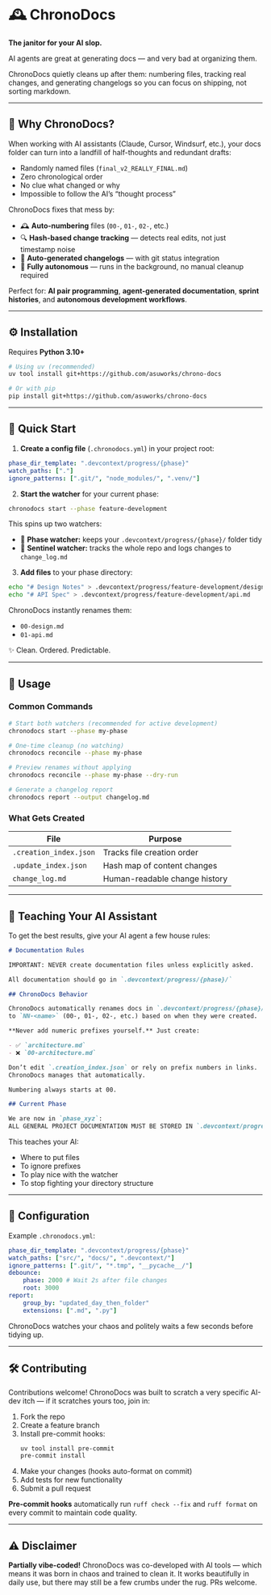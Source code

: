 # 🕰️ ChronoDocs

**The janitor for your AI slop.**

AI agents are great at generating docs — and very bad at organizing them.

ChronoDocs quietly cleans up after them: numbering files, tracking real changes, and generating changelogs so you can focus on shipping, not sorting markdown.

---

## 🧠 Why ChronoDocs?

When working with AI assistants (Claude, Cursor, Windsurf, etc.), your docs folder can turn into a landfill of half-thoughts and redundant drafts:

- Randomly named files (`final_v2_REALLY_FINAL.md`)
- Zero chronological order
- No clue what changed or why
- Impossible to follow the AI’s “thought process”

ChronoDocs fixes that mess by:

- 🕰️ **Auto-numbering** files (`00-`, `01-`, `02-`, etc.)
- 🔍 **Hash-based change tracking** — detects real edits, not just timestamp noise
- 🧾 **Auto-generated changelogs** — with git status integration
- 🧘 **Fully autonomous** — runs in the background, no manual cleanup required

Perfect for: **AI pair programming**, **agent-generated documentation**, **sprint histories**, and **autonomous development workflows**.

---

## ⚙️ Installation

Requires **Python 3.10+**

```bash
# Using uv (recommended)
uv tool install git+https://github.com/asuworks/chrono-docs

# Or with pip
pip install git+https://github.com/asuworks/chrono-docs
```

---

## 🚀 Quick Start

1. **Create a config file** (`.chronodocs.yml`) in your project root:

```yaml
phase_dir_template: ".devcontext/progress/{phase}"
watch_paths: ["."]
ignore_patterns: [".git/", "node_modules/", ".venv/"]
```

2. **Start the watcher** for your current phase:

```bash
chronodocs start --phase feature-development
```

This spins up two watchers:

- 🧩 **Phase watcher:** keeps your `.devcontext/progress/{phase}/` folder tidy
- 👀 **Sentinel watcher:** tracks the whole repo and logs changes to `change_log.md`

3. **Add files** to your phase directory:

```bash
echo "# Design Notes" > .devcontext/progress/feature-development/design.md
echo "# API Spec" > .devcontext/progress/feature-development/api.md
```

ChronoDocs instantly renames them:

- `00-design.md`
- `01-api.md`

✨ Clean. Ordered. Predictable.

---

## 🧭 Usage

### Common Commands

```bash
# Start both watchers (recommended for active development)
chronodocs start --phase my-phase

# One-time cleanup (no watching)
chronodocs reconcile --phase my-phase

# Preview renames without applying
chronodocs reconcile --phase my-phase --dry-run

# Generate a changelog report
chronodocs report --output changelog.md
```

### What Gets Created

| File                   | Purpose                       |
| ---------------------- | ----------------------------- |
| `.creation_index.json` | Tracks file creation order    |
| `.update_index.json`   | Hash map of content changes   |
| `change_log.md`        | Human-readable change history |

---

## 🤖 Teaching Your AI Assistant

To get the best results, give your AI agent a few house rules:

```markdown
# Documentation Rules

IMPORTANT: NEVER create documentation files unless explicitly asked.

All documentation should go in `.devcontext/progress/{phase}/`

## ChronoDocs Behavior

ChronoDocs automatically renames docs in `.devcontext/progress/{phase}/`
to `NN-<name>` (00-, 01-, 02-, etc.) based on when they were created.

**Never add numeric prefixes yourself.** Just create:

- ✅ `architecture.md`
- ❌ `00-architecture.md`

Don’t edit `.creation_index.json` or rely on prefix numbers in links.
ChronoDocs manages that automatically.

Numbering always starts at 00.

## Current Phase

We are now in `phase_xyz`:
ALL GENERAL PROJECT DOCUMENTATION MUST BE STORED IN `.devcontext/progress/phase_xyz/`
```

This teaches your AI:

- Where to put files
- To ignore prefixes
- To play nice with the watcher
- To stop fighting your directory structure

---

## 🧩 Configuration

Example `.chronodocs.yml`:

```yaml
phase_dir_template: ".devcontext/progress/{phase}"
watch_paths: ["src/", "docs/", ".devcontext/"]
ignore_patterns: [".git/", "*.tmp", "__pycache__/"]
debounce:
    phase: 2000 # Wait 2s after file changes
    root: 3000
report:
    group_by: "updated_day_then_folder"
    extensions: [".md", ".py"]
```

ChronoDocs watches your chaos and politely waits a few seconds before tidying up.

---

## 🛠️ Contributing

Contributions welcome!
ChronoDocs was built to scratch a very specific AI-dev itch — if it scratches yours too, join in:

1. Fork the repo
2. Create a feature branch
3. Install pre-commit hooks:
    ```bash
    uv tool install pre-commit
    pre-commit install
    ```
4. Make your changes (hooks auto-format on commit)
5. Add tests for new functionality
6. Submit a pull request

**Pre-commit hooks** automatically run `ruff check --fix` and `ruff format` on every commit to maintain code quality.

---

## ⚠️ Disclaimer

**Partially vibe-coded!**
ChronoDocs was co-developed with AI tools — which means it was born in chaos and trained to clean it.
It works beautifully in daily use, but there may still be a few crumbs under the rug. PRs welcome.
